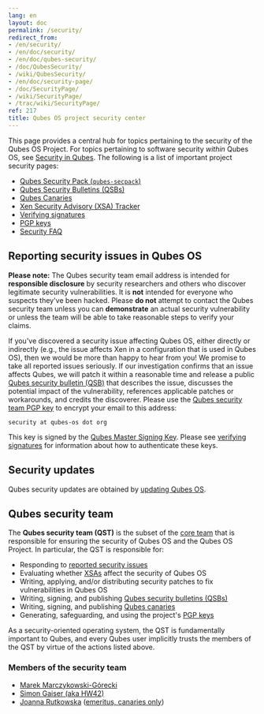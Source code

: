 ```yaml
---
lang: en
layout: doc
permalink: /security/
redirect_from:
- /en/security/
- /en/doc/security/
- /en/doc/qubes-security/
- /doc/QubesSecurity/
- /wiki/QubesSecurity/
- /en/doc/security-page/
- /doc/SecurityPage/
- /wiki/SecurityPage/
- /trac/wiki/SecurityPage/
ref: 217
title: Qubes OS project security center
---
```


This page provides a central hub for topics pertaining to the security of the
Qubes OS Project. For topics pertaining to software security *within* Qubes OS,
see [Security in Qubes](/doc/#security-in-qubes). The following is a list of
important project security pages:

- [Qubes Security Pack (`qubes-secpack`)](/security/pack/)
- [Qubes Security Bulletins (QSBs)](/security/qsb/)
- [Qubes Canaries](/security/canary/)
- [Xen Security Advisory (XSA) Tracker](/security/xsa/)
- [Verifying signatures](/security/verifying-signatures/)
- [PGP keys](https://keys.qubes-os.org/keys/)
- [Security FAQ](/faq/#general--security)

## Reporting security issues in Qubes OS

<div class="alert alert-warning" role="alert">
  <i class="fa fa-exclamation-circle"></i>
  <b>Please note:</b> The Qubes security team email address is intended for
  <b>responsible disclosure</b> by security researchers and others who discover
  legitimate security vulnerabilities. It is <b>not</b> intended for everyone
  who suspects they've been hacked. Please <b>do not</b> attempt to contact the
  Qubes security team unless you can <b>demonstrate</b> an actual security
  vulnerability or unless the team will be able to take reasonable steps to
  verify your claims.
</div>

If you've discovered a security issue affecting Qubes OS, either directly or
indirectly (e.g., the issue affects Xen in a configuration that is used in
Qubes OS), then we would be more than happy to hear from you! We promise to
take all reported issues seriously. If our investigation confirms that an issue
affects Qubes, we will patch it within a reasonable time and release a public
[Qubes security bulletin (QSB)](/security/qsb/) that describes the issue,
discusses the potential impact of the vulnerability, references applicable
patches or workarounds, and credits the discoverer. Please use the [Qubes
security team PGP
key](https://keys.qubes-os.org/keys/qubes-os-security-team-key.asc) to encrypt
your email to this address:

```
security at qubes-os dot org
```

This key is signed by the [Qubes Master Signing
Key](https://keys.qubes-os.org/keys/qubes-master-signing-key.asc). Please see
[verifying signatures](/security/verifying-signatures/) for information about
how to authenticate these keys.

## Security updates

Qubes security updates are obtained by [updating Qubes
OS](/doc/how-to-update/).

## Qubes security team

The **Qubes security team (QST)** is the subset of the [core
team](/team/#core-team) that is responsible for ensuring the security of Qubes
OS and the Qubes OS Project. In particular, the QST is responsible for:

- Responding to [reported security
  issues](#reporting-security-issues-in-qubes-os)
- Evaluating whether [XSAs](/security/xsa/) affect the security of Qubes OS
- Writing, applying, and/or distributing security patches to fix
  vulnerabilities in Qubes OS
- Writing, signing, and publishing [Qubes security bulletins
  (QSBs)](/security/qsb/)
- Writing, signing, and publishing [Qubes canaries](/security/canary/)
- Generating, safeguarding, and using the project's [PGP
  keys](https://keys.qubes-os.org/keys/)

As a security-oriented operating system, the QST is fundamentally important to
Qubes, and every Qubes user implicitly trusts the members of the QST by virtue
of the actions listed above.

### Members of the security team

- [Marek Marczykowski-Górecki](/team/#marek-marczykowski-górecki)
- [Simon Gaiser (aka HW42)](/team/#simon-gaiser-aka-hw42)
- [Joanna Rutkowska](/team/#joanna-rutkowska) ([emeritus, canaries only](/news/2018/11/05/qubes-security-team-update/))
